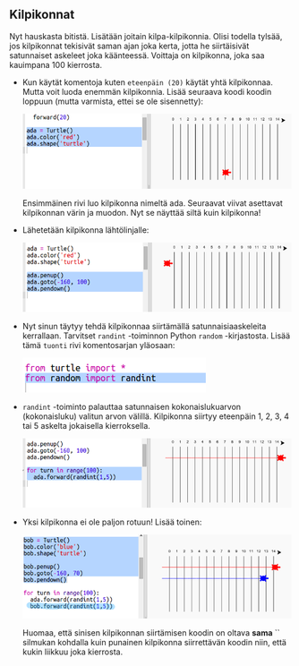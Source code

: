 ## Kilpikonnat

Nyt hauskasta bitistä. Lisätään joitain kilpa-kilpikonnia. Olisi todella tylsää, jos kilpikonnat tekisivät saman ajan joka kerta, jotta he siirtäisivät satunnaiset askeleet joka käänteessä. Voittaja on kilpikonna, joka saa kauimpana 100 kierrosta.

+ Kun käytät komentoja kuten `eteenpäin (20)` käytät yhtä kilpikonnaa. Mutta voit luoda enemmän kilpikonnia. Lisää seuraava koodi koodin loppuun (mutta varmista, ettei se ole sisennetty):
    
    ![kuvakaappaus](images/race-red.png)
    
    Ensimmäinen rivi luo kilpikonna nimeltä ada. Seuraavat viivat asettavat kilpikonnan värin ja muodon. Nyt se näyttää siltä kuin kilpikonna!

+ Lähetetään kilpikonna lähtölinjalle:
    
    ![kuvakaappaus](images/race-start.png)

+ Nyt sinun täytyy tehdä kilpikonnaa siirtämällä satunnaisia ​​askeleita kerrallaan. Tarvitset `randint` -toiminnon Python `random` -kirjastosta. Lisää tämä `tuonti` rivi komentosarjan yläosaan:
    
    ![kuvakaappaus](images/race-randint.png)

+ `randint` -toiminto palauttaa satunnaisen kokonaislukuarvon (kokonaisluku) valitun arvon välillä. Kilpikonna siirtyy eteenpäin 1, 2, 3, 4 tai 5 askelta jokaisella kierroksella.
    
    ![kuvakaappaus](images/race-random.png)

+ Yksi kilpikonna ei ole paljon rotuun! Lisää toinen:
    
    ![kuvakaappaus](images/race-blue.png)
    
    Huomaa, että sinisen kilpikonnan siirtämisen koodin on oltava **sama** `` silmukan kohdalla kuin punainen kilpikonna siirrettävän koodin niin, että kukin liikkuu joka kierrosta.